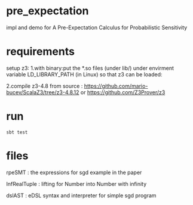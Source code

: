 # pre_expectation

impl and demo for A Pre-Expectation Calculus for Probabilistic Sensitivity

# requirements

setup z3:
1.with binary:put the *.so files (under lib/) under envirment variable LD_LIBRARY_PATH (in Linux) so that z3 can be loaded:


2.compile z3-4.8 from source : https://github.com/mario-bucev/ScalaZ3/tree/z3-4.8.12 or https://github.com/Z3Prover/z3

# run

`sbt test`

# files

rpeSMT : the expressions for sgd example in the paper

InfRealTuple : lifting for Number into Number with infinity

dslAST : eDSL syntax and interpreter for simple sgd program